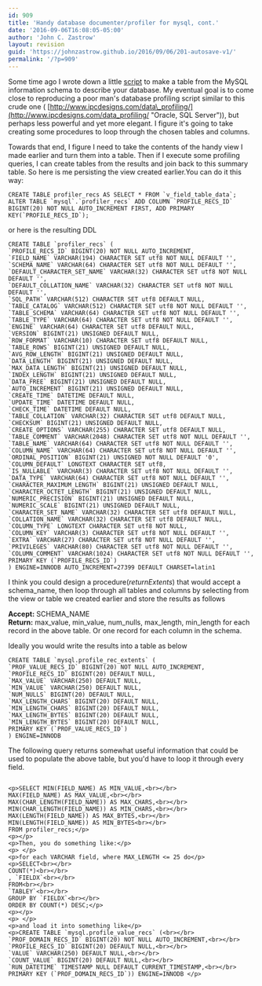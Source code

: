 ```yaml
---
id: 909
title: 'Handy database documenter/profiler for mysql, cont.'
date: '2016-09-06T16:08:05-05:00'
author: 'John C. Zastrow'
layout: revision
guid: 'https://johnzastrow.github.io/2016/09/06/201-autosave-v1/'
permalink: '/?p=909'
---
```


Some time ago I wrote down a little [script](https://johnzastrow.github.io/2011/04/21/handy-database-documenter-for-mysql/ "Handy database documenter for MySQL") to make a table from the MySQL information schema to describe your database. My eventual goal is to come close to reproducing a poor man's database profiling script similar to this crude one ( [http://www.ipcdesigns.com/data\_profiling/](http://www.ipcdesigns.com/data_profiling/ "Oracle, SQL Server")), but perhaps less powerful and yet more elegant. I figure it's going to take creating some procedures to loop through the chosen tables and columns.

Towards that end, I figure I need to take the contents of the handy view I made earlier and turn them into a table. Then if I execute some profiling queries, I can create tables from the results and join back to this summary table. So here is me persisting the view created earlier.You can do it this way:

```
CREATE TABLE profiler_recs AS SELECT * FROM `v_field_table_data`;
ALTER TABLE `mysql`.`profiler_recs` ADD COLUMN `PROFILE_RECS_ID` BIGINT(20) NOT NULL AUTO_INCREMENT FIRST, ADD PRIMARY KEY(`PROFILE_RECS_ID`);
```

or here is the resulting DDL

```
CREATE TABLE `profiler_recs` (
`PROFILE_RECS_ID` BIGINT(20) NOT NULL AUTO_INCREMENT,
`FIELD_NAME` VARCHAR(194) CHARACTER SET utf8 NOT NULL DEFAULT '',
`SCHEMA_NAME` VARCHAR(64) CHARACTER SET utf8 NOT NULL DEFAULT '',
`DEFAULT_CHARACTER_SET_NAME` VARCHAR(32) CHARACTER SET utf8 NOT NULL DEFAULT '',
`DEFAULT_COLLATION_NAME` VARCHAR(32) CHARACTER SET utf8 NOT NULL DEFAULT '',
`SQL_PATH` VARCHAR(512) CHARACTER SET utf8 DEFAULT NULL,
`TABLE_CATALOG` VARCHAR(512) CHARACTER SET utf8 NOT NULL DEFAULT '',
`TABLE_SCHEMA` VARCHAR(64) CHARACTER SET utf8 NOT NULL DEFAULT '',
`TABLE_TYPE` VARCHAR(64) CHARACTER SET utf8 NOT NULL DEFAULT '',
`ENGINE` VARCHAR(64) CHARACTER SET utf8 DEFAULT NULL,
`VERSION` BIGINT(21) UNSIGNED DEFAULT NULL,
`ROW_FORMAT` VARCHAR(10) CHARACTER SET utf8 DEFAULT NULL,
`TABLE_ROWS` BIGINT(21) UNSIGNED DEFAULT NULL,
`AVG_ROW_LENGTH` BIGINT(21) UNSIGNED DEFAULT NULL,
`DATA_LENGTH` BIGINT(21) UNSIGNED DEFAULT NULL,
`MAX_DATA_LENGTH` BIGINT(21) UNSIGNED DEFAULT NULL,
`INDEX_LENGTH` BIGINT(21) UNSIGNED DEFAULT NULL,
`DATA_FREE` BIGINT(21) UNSIGNED DEFAULT NULL,
`AUTO_INCREMENT` BIGINT(21) UNSIGNED DEFAULT NULL,
`CREATE_TIME` DATETIME DEFAULT NULL,
`UPDATE_TIME` DATETIME DEFAULT NULL,
`CHECK_TIME` DATETIME DEFAULT NULL,
`TABLE_COLLATION` VARCHAR(32) CHARACTER SET utf8 DEFAULT NULL,
`CHECKSUM` BIGINT(21) UNSIGNED DEFAULT NULL,
`CREATE_OPTIONS` VARCHAR(255) CHARACTER SET utf8 DEFAULT NULL,
`TABLE_COMMENT` VARCHAR(2048) CHARACTER SET utf8 NOT NULL DEFAULT '',
`TABLE_NAME` VARCHAR(64) CHARACTER SET utf8 NOT NULL DEFAULT '',
`COLUMN_NAME` VARCHAR(64) CHARACTER SET utf8 NOT NULL DEFAULT '',
`ORDINAL_POSITION` BIGINT(21) UNSIGNED NOT NULL DEFAULT '0',
`COLUMN_DEFAULT` LONGTEXT CHARACTER SET utf8,
`IS_NULLABLE` VARCHAR(3) CHARACTER SET utf8 NOT NULL DEFAULT '',
`DATA_TYPE` VARCHAR(64) CHARACTER SET utf8 NOT NULL DEFAULT '',
`CHARACTER_MAXIMUM_LENGTH` BIGINT(21) UNSIGNED DEFAULT NULL,
`CHARACTER_OCTET_LENGTH` BIGINT(21) UNSIGNED DEFAULT NULL,
`NUMERIC_PRECISION` BIGINT(21) UNSIGNED DEFAULT NULL,
`NUMERIC_SCALE` BIGINT(21) UNSIGNED DEFAULT NULL,
`CHARACTER_SET_NAME` VARCHAR(32) CHARACTER SET utf8 DEFAULT NULL,
`COLLATION_NAME` VARCHAR(32) CHARACTER SET utf8 DEFAULT NULL,
`COLUMN_TYPE` LONGTEXT CHARACTER SET utf8 NOT NULL,
`COLUMN_KEY` VARCHAR(3) CHARACTER SET utf8 NOT NULL DEFAULT '',
`EXTRA` VARCHAR(27) CHARACTER SET utf8 NOT NULL DEFAULT '',
`PRIVILEGES` VARCHAR(80) CHARACTER SET utf8 NOT NULL DEFAULT '',
`COLUMN_COMMENT` VARCHAR(1024) CHARACTER SET utf8 NOT NULL DEFAULT '',
PRIMARY KEY (`PROFILE_RECS_ID`)
) ENGINE=INNODB AUTO_INCREMENT=27399 DEFAULT CHARSET=latin1
```

I think you could design a procedure(*returnExtents*) that would accept a schema\_name, then loop through all tables and columns by selecting from the view or table we created earlier and store the results as follows

**Accept:** SCHEMA\_NAME  
**Return:** max\_value, min\_value, num\_nulls, max\_length, min\_length for each record in the above table. Or one record for each column in the schema.

Ideally you would write the results into a table as below

```
CREATE TABLE `mysql.profile_rec_extents` (
`PROF_VALUE_RECS_ID` BIGINT(20) NOT NULL AUTO_INCREMENT,
`PROFILE_RECS_ID` BIGINT(20) DEFAULT NULL,
`MAX_VALUE` VARCHAR(250) DEFAULT NULL,
`MIN_VALUE` VARCHAR(250) DEFAULT NULL,
`NUM_NULLS` BIGINT(20) DEFAULT NULL,
`MAX_LENGTH_CHARS` BIGINT(20) DEFAULT NULL,
`MIN_LENGTH_CHARS` BIGINT(20) DEFAULT NULL,
`MAX_LENGTH_BYTES` BIGINT(20) DEFAULT NULL,
`MIN_LENGTH_BYTES` BIGINT(20) DEFAULT NULL,
PRIMARY KEY (`PROF_VALUE_RECS_ID`)
) ENGINE=INNODB
```

The following query returns somewhat useful information that could be used to populate the above table, but you'd have to loop it through every field.

```

<p>SELECT MIN(FIELD_NAME) AS MIN_VALUE,<br></br>
MAX(FIELD_NAME) AS MAX_VALUE,<br></br>
MAX(CHAR_LENGTH(FIELD_NAME)) AS MAX_CHARS,<br></br>
MIN(CHAR_LENGTH(FIELD_NAME)) AS MIN_CHARS,<br></br>
MAX(LENGTH(FIELD_NAME)) AS MAX_BYTES,<br></br>
MIN(LENGTH(FIELD_NAME)) AS MIN_BYTES<br></br>
FROM profiler_recs;</p>
<p></p>
<p>Then, you do something like:</p>
<p> </p>
<p>for each VARCHAR field, where MAX_LENGTH <= 25 do</p>
<p>SELECT<br></br>
COUNT(*)<br></br>
, `FIELDX`<br></br>
FROM<br></br>
`TABLEY`<br></br>
GROUP BY `FIELDX`<br></br>
ORDER BY COUNT(*) DESC;</p>
<p></p>
<p> </p>
<p>and load it into something like</p>
<p>CREATE TABLE `mysql.profile_value_recs` (<br></br>
`PROF_DOMAIN_RECS_ID` BIGINT(20) NOT NULL AUTO_INCREMENT,<br></br>
`PROFILE_RECS_ID` BIGINT(20) DEFAULT NULL,<br></br>
`VALUE` VARCHAR(250) DEFAULT NULL,<br></br>
`COUNT_VALUE` BIGINT(20) DEFAULT NULL,<br></br>
`RUN_DATETIME` TIMESTAMP NULL DEFAULT CURRENT_TIMESTAMP,<br></br>
PRIMARY KEY (`PROF_DOMAIN_RECS_ID`)) ENGINE=INNODB </p>
```